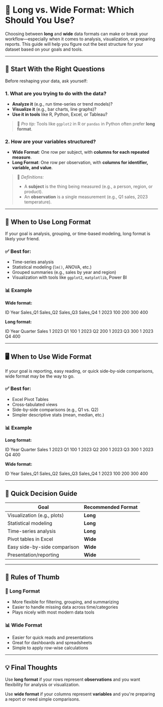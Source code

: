 # 📐 Long vs. Wide Format: Which Should You Use?

Choosing between **long** and **wide** data formats can make or break your workflow—especially when it comes to analysis, visualization, or preparing reports. This guide will help you figure out the best structure for your dataset based on your goals and tools.

---

## 🧠 Start With the Right Questions

Before reshaping your data, ask yourself:

### 1. **What are you trying to do with the data?**
- **Analyze it** (e.g., run time-series or trend models)?
- **Visualize it** (e.g., bar charts, line graphs)?
- **Use it in tools** like R, Python, Excel, or Tableau?

> 🔧 *Pro tip:* Tools like `ggplot2` in R or `pandas` in Python often prefer **long format**.

### 2. **How are your variables structured?**
- **Wide Format**: One row per subject, with **columns for each repeated measure**.
- **Long Format**: One row per observation, with **columns for identifier, variable, and value**.

> 📌 *Definitions:*  
> - A **subject** is the thing being measured (e.g., a person, region, or product).  
> - An **observation** is a single measurement (e.g., Q1 sales, 2023 temperature).

---

## 🧬 When to Use **Long Format**

If your goal is analysis, grouping, or time-based modeling, long format is likely your friend.

### ✅ Best for:
- Time-series analysis
- Statistical modeling (`lm()`, ANOVA, etc.)
- Grouped summaries (e.g., sales by year and region)
- Visualization with tools like `ggplot2`, `matplotlib`, Power BI

### 📊 Example

**Wide format:**

ID	Year	Sales_Q1	Sales_Q2	Sales_Q3	Sales_Q4
1	2023	100	200	300	400

**Long format:**

ID	Year	Quarter	Sales
1	2023	Q1	100
1	2023	Q2	200
1	2023	Q3	300
1	2023	Q4	400

---

## 🖥️ When to Use **Wide Format**

If your goal is reporting, easy reading, or quick side-by-side comparisons, wide format may be the way to go.

### ✅ Best for:
- Excel Pivot Tables
- Cross-tabulated views
- Side-by-side comparisons (e.g., Q1 vs. Q2)
- Simpler descriptive stats (mean, median, etc.)

### 📊 Example

**Long format:**

ID	Year	Quarter	Sales
1	2023	Q1	100
1	2023	Q2	200
1	2023	Q3	300
1	2023	Q4	400

**Wide format:**

ID	Year	Sales_Q1	Sales_Q2	Sales_Q3	Sales_Q4
1	2023	100	200	300	400

---

## 🧭 Quick Decision Guide

| Goal                          | Recommended Format |
|-------------------------------|---------------------|
| Visualization (e.g., plots)   | **Long**            |
| Statistical modeling          | **Long**            |
| Time-series analysis          | **Long**            |
| Pivot tables in Excel         | **Wide**            |
| Easy side-by-side comparison  | **Wide**            |
| Presentation/reporting        | **Wide**            |

---

## 🧪 Rules of Thumb

### 🧬 **Long Format**
- More flexible for filtering, grouping, and summarizing
- Easier to handle missing data across time/categories
- Plays nicely with most modern data tools

### 📊 **Wide Format**
- Easier for quick reads and presentations
- Great for dashboards and spreadsheets
- Simple to apply row-wise calculations

---

## 💡 Final Thoughts

Use **long format** if your rows represent **observations** and you want flexibility for analysis or visualization.

Use **wide format** if your columns represent **variables** and you're preparing a report or need simple comparisons.
